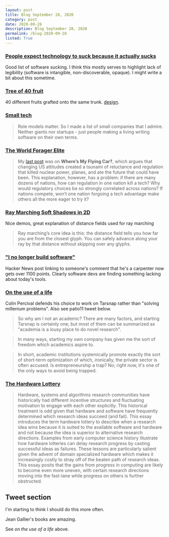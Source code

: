 ```yaml
---
layout: post
title: Blog September 28, 2020
category: post
date: 2020-09-28
description: Blog September 28, 2020
permalink: /blog-2020-09-28
listed: True
---
```


### [People expect technology to suck because it actually sucks](https://tonsky.me/blog/tech-sucks/)

Good list of software sucking. I think this mostly serves to highlight lack of legibility (software is intangible, non-discoverable, opaque). I might write a bit about this sometime.

### [Tree of 40 fruit](https://www.samvanaken.com/tree-of-40-fruit-1)

40 different fruits grafted onto the same trunk. [design](https://en.wikipedia.org/wiki/Tree_of_40_Fruit).

### [Small tech](https://scattered-thoughts.net/writing/small-tech/)

> Role models matter. So I made a list of small companies that I admire. Neither giants nor startups - just people making a living writing software on their own terms.

### [The World Forager Elite](https://www.overcomingbias.com/2020/09/the-world-forager-elite.html)

> My [last post](https://www.overcomingbias.com/2020/09/elois-ate-your-flying-car.html) was on __Where’s My Flying Car?__, which argues that changing US attitudes created a tsunami of reluctance and regulation that killed nuclear power, planes, and ate the future that could have been. This explanation, however, has a problem: if there are many dozens of nations, how can regulation in one nation kill a tech? Why would regulatory choices be so strongly correlated across nations? If nations compete, won’t one nation forgoing a tech advantage make others all the more eager to try it?

### [Ray Marching Soft Shadows in 2D](https://www.rykap.com/2020/09/23/distance-fields/)

Nice demos, great explanation of distance fields used for ray marching

> Ray marching’s core idea is this: the distance field tells you how far you are from the closest glyph. You can safely advance along your ray by that distance without skipping over any glyphs.

### ["I no longer build software"](https://news.ycombinator.com/item?id=24541964)

Hacker News post linking to someone's comment that he's a carpenter now gets over 1100 points. Clearly software devs are finding something lacking about today's tools.

### [On the use of a life](http://www.daemonology.net/blog/2020-09-20-On-the-use-of-a-life.html)

Colin Percival defends his choice to work on Tarsnap rather than "solving millenium problems". Also see patio11 tweet below.

> So why am I not an academic? There are many factors, and starting Tarsnap is certainly one; but most of them can be summarized as "academia is a lousy place to do novel research".

> In many ways, starting my own company has given me the sort of freedom which academics aspire to.

> In short, academic institutions systemically promote exactly the sort of short-term optimization of which, ironically, the private sector is often accused. Is entrepreneurship a trap? No; right now, it's one of the only ways to avoid being trapped.


### [The Hardware Lottery](https://arxiv.org/pdf/2009.06489.pdf)

> Hardware, systems and algorithms research communities have historically had different incentive structures and fluctuating motivation to engage with each other explicitly. This historical treatment is odd given that hardware and software have frequently determined which research ideas succeed (and fail). This essay introduces the term hardware lottery to describe when a research idea wins because it is suited to the available software and hardware and not because the idea is superior to alternative research directions.  Examples from early computer science history illustrate how hardware lotteries can delay research progress by casting successful ideas as failures.  These lessons are particularly salient given the advent of domain specialized hardware which makes it increasingly costly to stray off of the beaten path of research ideas. This essay posits that the gains from progress in computing are likely to become even more uneven, with certain research directions moving into the fast-lane while progress on others is further obstructed.

## Tweet section

I'm starting to think I should do this more often.

<Tweet tweetLink="JadeMasterMath/status/1310311734020730881" />

Jean Gallier's books are amazing.

<Tweet tweetLink="deliprao/status/1310261200521846785" />
<Tweet tweetLink="_julesh_/status/1309785424391483392" />
<Tweet tweetLink="MachinePix/status/1309193950582931456" />
<Tweet tweetLink="david_perell/status/1307811967428702208" />
<Tweet tweetLink="davidad/status/1309053422428188678" />
<Tweet tweetLink="trishume/status/1308890833622568967" />
<Tweet tweetLink="fabgenovese/status/1308777134484262912" />
<Tweet tweetLink="ESYudkowsky/status/1308403754044190726" />
<Tweet tweetLink="koryodynasty/status/1276696732638736384" />
<Tweet tweetLink="patio11/status/1307864323956457472" />

See *on the use of a life* above.

<Tweet tweetLink="hfsunde/status/1303984441191260160" />
<Tweet tweetLink="robkhenderson/status/1305238611558834181" />
<Tweet tweetLink="sigfpe/status/1307776485919346689" />
<Tweet tweetLink="patrickc/status/1307712443284484099" />
<Tweet tweetLink="hillelogram/status/1307456799847702528" />
<Tweet tweetLink="LauraDeming/status/1307352888771899392" />
